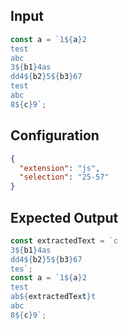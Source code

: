 
## Input
```javascript input
const a = `1${a}2
test
abc
3${b1}4as
dd4${b2}5${b3}67
test
abc
8${c}9`;
```

## Configuration
```json configuration
{
  "extension": "js",
  "selection": "25-57"
}
```

## Expected Output
```javascript expected output
const extractedText = `c
3${b1}4as
dd4${b2}5${b3}67
tes`;
const a = `1${a}2
test
ab${extractedText}t
abc
8${c}9`;
```
